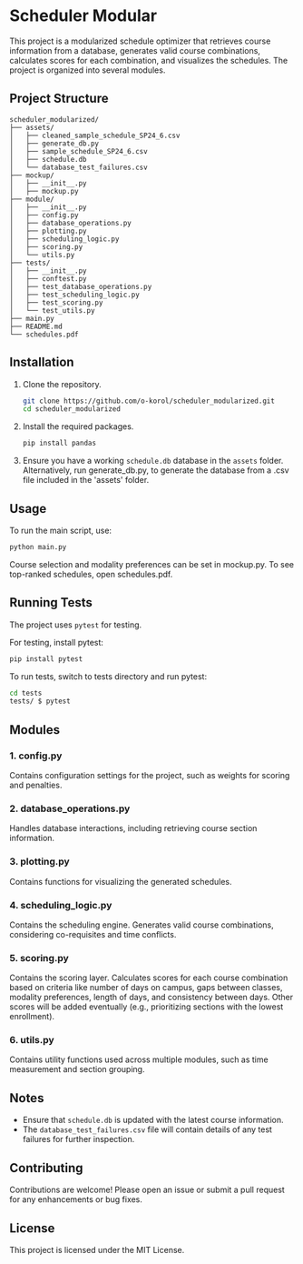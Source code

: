 # Scheduler Modular

This project is a modularized schedule optimizer that retrieves course information from a database, generates valid course combinations, calculates scores for each combination, and visualizes the schedules. The project is organized into several modules.

## Project Structure

```
scheduler_modularized/
├── assets/
│   ├── cleaned_sample_schedule_SP24_6.csv
│   ├── generate_db.py
│   ├── sample_schedule_SP24_6.csv
│   ├── schedule.db
│   └── database_test_failures.csv
├── mockup/
│   ├── __init__.py
│   ├── mockup.py
├── module/
│   ├── __init__.py
│   ├── config.py
│   ├── database_operations.py
│   ├── plotting.py
│   ├── scheduling_logic.py
│   ├── scoring.py
│   └── utils.py
├── tests/
│   ├── __init__.py
│   ├── conftest.py
│   ├── test_database_operations.py
│   ├── test_scheduling_logic.py
│   ├── test_scoring.py
│   └── test_utils.py
├── main.py
├── README.md
└── schedules.pdf
```

## Installation

1. Clone the repository.
   ```sh
   git clone https://github.com/o-korol/scheduler_modularized.git
   cd scheduler_modularized
   ```

2. Install the required packages.
   ```sh
   pip install pandas
   ```

3. Ensure you have a working `schedule.db` database in the `assets` folder.  Alternatively, run generate_db.py, to generate the database from a .csv file included in the 'assets' folder.

## Usage

To run the main script, use:
```sh
python main.py
```

Course selection and modality preferences can be set in mockup.py.
To see top-ranked schedules, open schedules.pdf.

## Running Tests

The project uses `pytest` for testing.

For testing, install pytest:
   ```sh
   pip install pytest
   ```
To run tests, switch to tests directory and run pytest:

   ```sh
   cd tests
   tests/ $ pytest
   ```

## Modules

### 1. config.py
Contains configuration settings for the project, such as weights for scoring and penalties.

### 2. database_operations.py
Handles database interactions, including retrieving course section information.

### 3. plotting.py
Contains functions for visualizing the generated schedules.

### 4. scheduling_logic.py
Contains the scheduling engine.  Generates valid course combinations, considering co-requisites and time conflicts.

### 5. scoring.py
Contains the scoring layer.  Calculates scores for each course combination based on criteria like number of days on campus, gaps between classes, modality preferences, length of days, and consistency between days.  Other scores will be added eventually (e.g., prioritizing sections with the lowest enrollment).

### 6. utils.py
Contains utility functions used across multiple modules, such as time measurement and section grouping.

## Notes

- Ensure that `schedule.db` is updated with the latest course information.
- The `database_test_failures.csv` file will contain details of any test failures for further inspection.

## Contributing

Contributions are welcome! Please open an issue or submit a pull request for any enhancements or bug fixes.

## License

This project is licensed under the MIT License.
